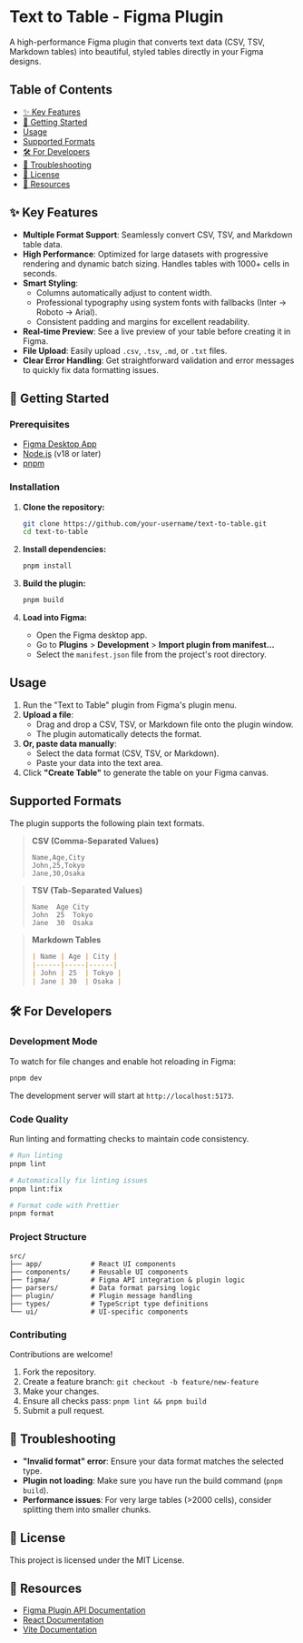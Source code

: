 # Text to Table - Figma Plugin

A high-performance Figma plugin that converts text data (CSV, TSV, Markdown tables) into beautiful, styled tables directly in your Figma designs.

<!-- ![Text to Table Demo GIF](placeholder.gif) -->
<!-- TODO: Add a GIF demonstrating the plugin in action -->

## Table of Contents

- [✨ Key Features](#-key-features)
- [🚀 Getting Started](#-getting-started)
- [Usage](#usage)
- [Supported Formats](#supported-formats)
- [🛠️ For Developers](#️-for-developers)
- [🐛 Troubleshooting](#-troubleshooting)
- [📝 License](#-license)
- [🔗 Resources](#-resources)

## ✨ Key Features

- **Multiple Format Support**: Seamlessly convert CSV, TSV, and Markdown table data.
- **High Performance**: Optimized for large datasets with progressive rendering and dynamic batch sizing. Handles tables with 1000+ cells in seconds.
- **Smart Styling**:
    - Columns automatically adjust to content width.
    - Professional typography using system fonts with fallbacks (Inter → Roboto → Arial).
    - Consistent padding and margins for excellent readability.
- **Real-time Preview**: See a live preview of your table before creating it in Figma.
- **File Upload**: Easily upload `.csv`, `.tsv`, `.md`, or `.txt` files.
- **Clear Error Handling**: Get straightforward validation and error messages to quickly fix data formatting issues.

## 🚀 Getting Started

### Prerequisites

- [Figma Desktop App](https://www.figma.com/downloads/)
- [Node.js](https://nodejs.org/) (v18 or later)
- [pnpm](https://pnpm.io/installation)

### Installation

1.  **Clone the repository:**
    ```sh
    git clone https://github.com/your-username/text-to-table.git
    cd text-to-table
    ```

2.  **Install dependencies:**
    ```sh
    pnpm install
    ```

3.  **Build the plugin:**
    ```sh
    pnpm build
    ```

4.  **Load into Figma:**
    - Open the Figma desktop app.
    - Go to **Plugins** > **Development** > **Import plugin from manifest...**
    - Select the `manifest.json` file from the project's root directory.

## Usage

1.  Run the "Text to Table" plugin from Figma's plugin menu.
2.  **Upload a file**:
    - Drag and drop a CSV, TSV, or Markdown file onto the plugin window.
    - The plugin automatically detects the format.
3.  **Or, paste data manually**:
    - Select the data format (CSV, TSV, or Markdown).
    - Paste your data into the text area.
4.  Click **"Create Table"** to generate the table on your Figma canvas.

## Supported Formats

The plugin supports the following plain text formats.

> **CSV (Comma-Separated Values)**
> ```csv
> Name,Age,City
> John,25,Tokyo
> Jane,30,Osaka
> ```

> **TSV (Tab-Separated Values)**
> ```tsv
> Name	Age	City
> John	25	Tokyo
> Jane	30	Osaka
> ```

> **Markdown Tables**
> ```markdown
> | Name | Age | City |
> |------|-----|------|
> | John | 25  | Tokyo |
> | Jane | 30  | Osaka |
> ```

## 🛠️ For Developers

### Development Mode

To watch for file changes and enable hot reloading in Figma:
```sh
pnpm dev
```
The development server will start at `http://localhost:5173`.

### Code Quality

Run linting and formatting checks to maintain code consistency.
```sh
# Run linting
pnpm lint

# Automatically fix linting issues
pnpm lint:fix

# Format code with Prettier
pnpm format
```

### Project Structure
```
src/
├── app/            # React UI components
├── components/     # Reusable UI components
├── figma/          # Figma API integration & plugin logic
├── parsers/        # Data format parsing logic
├── plugin/         # Plugin message handling
├── types/          # TypeScript type definitions
└── ui/             # UI-specific components
```

### Contributing

Contributions are welcome!

1.  Fork the repository.
2.  Create a feature branch: `git checkout -b feature/new-feature`
3.  Make your changes.
4.  Ensure all checks pass: `pnpm lint && pnpm build`
5.  Submit a pull request.

## 🐛 Troubleshooting

- **"Invalid format" error**: Ensure your data format matches the selected type.
- **Plugin not loading**: Make sure you have run the build command (`pnpm build`).
- **Performance issues**: For very large tables (>2000 cells), consider splitting them into smaller chunks.

## 📝 License

This project is licensed under the MIT License.

## 🔗 Resources

- [Figma Plugin API Documentation](https://www.figma.com/plugin-docs/)
- [React Documentation](https://reactjs.org/)
- [Vite Documentation](https://vitejs.dev/)